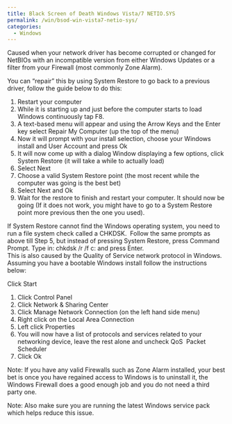 ```yaml
---
title: Black Screen of Death Windows Vista/7 NETIO.SYS
permalink: /win/bsod-win-vista7-netio-sys/
categories:
  - Windows
---
```

Caused when your network driver has become corrupted or changed for NetBIOs with an incompatible version from either Windows Updates or a filter from your Firewall (most commonly Zone Alarm).

You can “repair” this by using System Restore to go back to a previous driver, follow the guide below to do this:

  1. Restart your computer
  2. While it is starting up and just before the computer starts to load Windows continuously tap F8.
  3. A text-based menu will appear and using the Arrow Keys and the Enter key select Repair My Computer (up the top of the menu)
  4. Now it will prompt with your install selection, choose your Windows install and User Account and press Ok
  5. It will now come up with a dialog Window displaying a few options, click System Restore (it will take a while to actually load)
  6. Select Next
  7. Choose a valid System Restore point (the most recent while the computer was going is the best bet)
  8. Select Next and Ok
  9. Wait for the restore to finish and restart your computer. It should now be going (If it does not work, you might have to go to a System Restore point more previous then the one you used).


<div>
  If System Restore cannot find the Windows operating system, you need to run a file system check called a CHKDSK.  Follow the same prompts as above till Step 5, but instead of pressing System Restore, press Command Prompt. Type in: chkdsk /r /f c: and press Enter.
</div>

<div>
  This is also caused by the Quality of Service network protocol in Windows.
</div>

<div>
  Assuming you have a bootable Windows install follow the instructions below:
</div>

Click Start

  1. Click Control Panel
  2. Click Network & Sharing Center
  3. Click Manage Network Connection (on the left hand side menu)
  4. Right click on the Local Area Connection
  5. Left click Properties
  6. You will now have a list of protocols and services related to your networking device, leave the rest alone and uncheck QoS  Packet Scheduler
  7. Click Ok

Note: If you have any valid Firewalls such as Zone Alarm installed, your best bet is once you have regained access to Windows is to uninstall it, the Windows Firewall does a good enough job and you do not need a third party one.

Note: Also make sure you are running the latest Windows service pack which helps reduce this issue.
